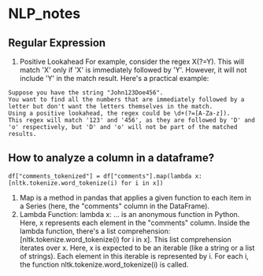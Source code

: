 # NLP_notes

## Regular Expression
1. Positive Lookahead
For example, consider the regex X(?=Y). This will match 'X' only if 'X' is immediately followed by 'Y'. However, it will not include 'Y' in the match result.
Here's a practical example:
```
Suppose you have the string "John123Doe456".
You want to find all the numbers that are immediately followed by a letter but don't want the letters themselves in the match.
Using a positive lookahead, the regex could be \d+(?=[A-Za-z]).
This regex will match '123' and '456', as they are followed by 'D' and 'o' respectively, but 'D' and 'o' will not be part of the matched results.
```

## How to analyze a column in a dataframe?
```
df["comments_tokenized"] = df["comments"].map(lambda x: [nltk.tokenize.word_tokenize(i) for i in x])
```
1. Map is a method in pandas that applies a given function to each item in a Series (here, the "comments" column in the DataFrame).
2. Lambda Function:
   lambda x: ... is an anonymous function in Python. Here, x represents each element in the "comments" column. Inside the lambda function, there's a list comprehension: [nltk.tokenize.word_tokenize(i) for i in x].
This list comprehension iterates over x. Here, x is expected to be an iterable (like a string or a list of strings). Each element in this iterable is represented by i. For each i, the function nltk.tokenize.word_tokenize(i) is called.
